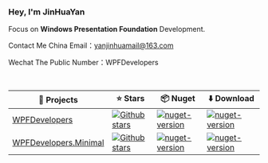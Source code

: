 ### Hey, I'm JinHuaYan

Focus on <b>Windows Presentation Foundation</b> Development.

Contact Me China Email：yanjinhuamail@163.com

Wechat The Public Number：WPFDevelopers

<br>

|  🎁 Projects   | ⭐ Stars  | 📦️ Nuget  | ⬇️ Download |
|  ----  | ----  |----  |----  |
| [WPFDevelopers](https://github.com/yanjinhuagood/WPFDevelopers)  | [![Github stars](https://img.shields.io/github/stars/yanjinhuagood/WPFDevelopers)](https://github.com/yanjinhuagood/WPFDevelopers/stargazers) | <a href="https://www.nuget.org/packages/WPFDevelopers/"><img alt="nuget-version" src="https://img.shields.io/nuget/v/WPFDevelopers?color=%23409EF"/></a> | <a href="https://www.nuget.org/packages/WPFDevelopers/"><img alt="nuget-version" src="https://img.shields.io/nuget/dt/WPFDevelopers?color=%23409EF"/></a> |
| [WPFDevelopers.Minimal](https://github.com/yanjinhuagood/WPFDevelopers.Minimal)   | [![Github stars](https://img.shields.io/github/stars/yanjinhuagood/WPFDevelopers.Minimal)](https://github.com/yanjinhuagood/WPFDevelopers.Minimal/stargazers) | <a href="https://www.nuget.org/packages/WPFDevelopers.Minimal/"><img alt="nuget-version" src="https://img.shields.io/nuget/v/WPFDevelopers.Minimal?color=%23409EF"/></a> | <a href="https://www.nuget.org/packages/WPFDevelopers.Minimal/"><img alt="nuget-version" src="https://img.shields.io/nuget/dt/WPFDevelopers.Minimal?color=%23409EF"/></a> |

[^_^]:
      <div align="center">
      <img src="https://github.com/yanjinhuagood/yanjinhuagood/blob/master/coding.gif">
      </div>
